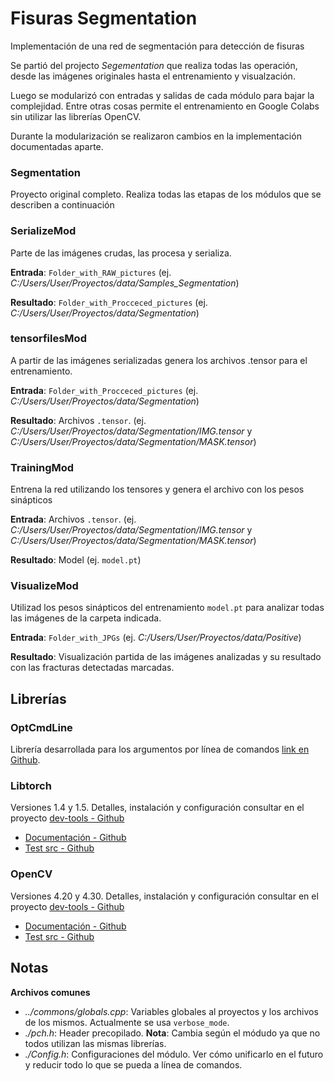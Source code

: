 # Fisuras Segmentation
Implementación de una red de segmentación para detección de fisuras

Se partió del projecto *Segementation* que realiza todas las operación, desde las imágenes originales hasta el entrenamiento y visualzación.

Luego se modularizó con entradas y salidas de cada módulo para bajar la complejidad. Entre otras cosas permite el entrenamiento en Google Colabs sin utilizar las librerías OpenCV.

Durante la modularización se realizaron cambios en la implementación documentadas aparte.

### Segmentation
Proyecto original completo. Realiza todas las etapas de los módulos que se describen a continuación
### SerializeMod
Parte de las imágenes crudas, las procesa y serializa.

**Entrada**: `Folder_with_RAW_pictures` (ej. *C:/Users/User/Proyectos/data/Samples_Segmentation*)

**Resultado**: `Folder_with_Procceced_pictures` (ej. *C:/Users/User/Proyectos/data/Segmentation*)

### tensorfilesMod
A partir de las imágenes serializadas genera los archivos .tensor para el entrenamiento.

**Entrada**: `Folder_with_Procceced_pictures` (ej. *C:/Users/User/Proyectos/data/Segmentation*)

**Resultado**: Archivos `.tensor`. (ej. *C:/Users/User/Proyectos/data/Segmentation/IMG.tensor* y *C:/Users/User/Proyectos/data/Segmentation/MASK.tensor*)

### TrainingMod
Entrena la red utilizando los tensores y genera el archivo con los pesos sinápticos

**Entrada**: Archivos `.tensor`. (ej. *C:/Users/User/Proyectos/data/Segmentation/IMG.tensor* y *C:/Users/User/Proyectos/data/Segmentation/MASK.tensor*)

**Resultado**: Model (ej. `model.pt`)

### VisualizeMod
Utilizad los pesos sinápticos del entrenamiento `model.pt` para analizar todas las imágenes de la carpeta indicada.

**Entrada**: `Folder_with_JPGs` (ej. *C:/Users/User/Proyectos/data/Positive*)

**Resultado**: Visualización partida de las imágenes analizadas y su resultado con las fracturas detectadas marcadas.

## Librerías
### OptCmdLine
Librería desarrollada para los argumentos por línea de comandos [link en Github](https://github.com/scativa/cmdlineopt).

### Libtorch
Versiones 1.4 y 1.5. Detalles, instalación y configuración consultar en el proyecto [dev-tools - Github](https://github.com/scativa/dev-tools)
- [Documentación - Github](https://github.com/scativa/dev-tools/tree/master/docs/torch) 
- [Test src - Github](https://github.com/scativa/dev-tools/tree/master/src/torch-test)
### OpenCV
Versiones 4.20 y 4.30. Detalles, instalación y configuración consultar en el proyecto [dev-tools - Github](https://github.com/scativa/dev-tools)
- [Documentación - Github](https://github.com/scativa/dev-tools/tree/master/docs/opencv) 
- [Test src - Github](https://github.com/scativa/dev-tools/tree/master/src/opencv-test)

## Notas

**Archivos comunes**
- _../commons/globals.cpp_: Variables globales al proyectos y los archivos de los mismos. Actualmente se usa `verbose_mode`.
- _./pch.h_: Header precopilado. **Nota**: Cambia según el módudo ya que no todos utilizan las mismas librerías.
- _./Config.h_: Configuraciones del módulo. Ver cómo unificarlo en el futuro y reducir todo lo que se pueda a línea de comandos.
